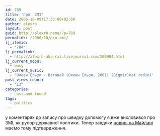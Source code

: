 ```yaml
---
id: 789
title: 'про  ЗМІ'
date: 2006-10-09T17:33:00+02:00
author: alexrb
layout: post
guid: http://alexrb.name/?p=789
permalink: /2006/10/pro-zmi/
lj_itemid:
  - "784"
lj_permalink:
  - http://alexrb-aka-ral.livejournal.com/200904.html
lj_current_mood:
  - busy
lj_current_music:
  - 'Океан Ельзи - Вставай (Океан Ельзи, 2001) (Bigmir)net radio)'
post_views_count:
  - "13"
categories:
  - Lost-and-found
tags:
  - politics
---
```

у коментарях до запису про швидку допомогу я вже висловився про ЗМІ, як рупор державної політики. Тепер завдяки [новині на Майдані](http://maidanua.org/static/news/2006/1159983529.html) маємо тому підтвердження.